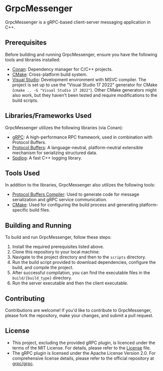 # GrpcMessenger

GrpcMessenger is a gRPC-based client-server messaging application in C++.

## Prerequisites

Before building and running GrpcMessenger, ensure you have the following tools and libraries installed:

- [Conan](https://conan.io/): Dependency manager for C/C++ projects.
- [CMake](https://cmake.org/): Cross-platform build system.
- [Visual Studio](https://visualstudio.microsoft.com/): Development environment with MSVC compiler. The project is set up to use the "Visual Studio 17 2022" generator for CMake (`cmake .. -G "Visual Studio 17 2022"`). Other CMake generators might also work, but they haven't been tested and require modifications to the build scripts.

## Libraries/Frameworks Used

GrpcMessenger utilizes the following libraries (via Conan):

- [gRPC](https://grpc.io/): A high-performance RPC framework, used in combination with Protocol Buffers.
- [Protocol Buffers](https://developers.google.com/protocol-buffers): A language-neutral, platform-neutral extensible mechanism for serializing structured data.
- [Spdlog](https://github.com/gabime/spdlog): A fast C++ logging library.

## Tools Used

In addition to the libraries, GrpcMessenger also utilizes the following tools:

- [Protocol Buffers Compiler](https://developers.google.com/protocol-buffers): Used to generate code for message serialization and gRPC service communication.
- [CMake](https://cmake.org/): Used for configuring the build process and generating platform-specific build files.

## Building and Running

To build and run GrpcMessenger, follow these steps:

1. Install the required prerequisites listed above.
2. Clone this repository to your local machine.
3. Navigate to the project directory and then to the `scripts` directory.
4. Run the build script provided to download dependencies, configure the build, and compile the project.
5. After successful compilation, you can find the executable files in the `build/{build_type}` directory.
6. Run the server executable and then the client executable.

## Contributing

Contributions are welcome! If you'd like to contribute to GrpcMessenger, please fork the repository, make your changes, and submit a pull request.

## License

- This project, excluding the provided gRPC plugin, is licenced under the terms of the MIT License. For details, please refer to the [License](LICENSE) file.
- The gRPC plugin is licensed under the Apache License Version 2.0. For comprehensive license details, please refer to the official repository at [grpc/grpc](https://github.com/grpc/grpc).
